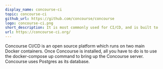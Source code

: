 ```yaml
---
display_name: concourse-ci
topic: concourse-ci
github_url: https://github.com/concourse/concourse
logo: concourse-ci.png
short_description: It is most commonly used for CI/CD, and is built to scale to any kind of automation pipeline, from simple to complex.
url: https://concourse-ci.org/
---
```

Concourse CI/CD is an open source platform which runs on two main Docker containers. Once Concourse is installed, all you have to do is to use the docker-compose up command to bring up the Concourse server. Concourse uses Postgres as its database.

